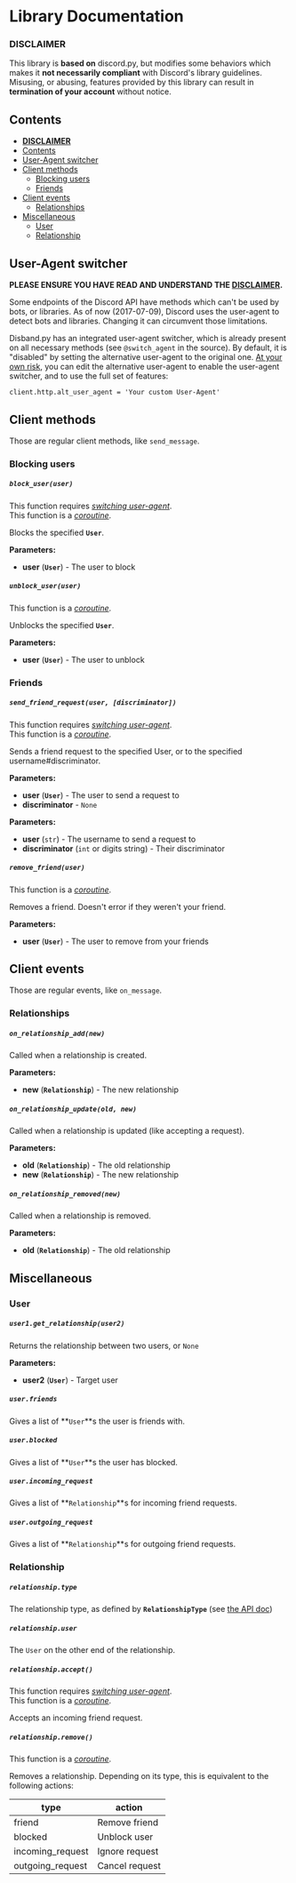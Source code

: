 Library Documentation
=====================

### **DISCLAIMER**

This library is **based on** discord.py, but modifies some behaviors which
makes it **not necessarily compliant** with Discord's library guidelines.
Misusing, or abusing, features provided by this library can result in
**termination of your account** without notice.

## Contents

- **[DISCLAIMER](#disclaimer)**
- [Contents](#contents)
- [User-Agent switcher](#user-agent-switcher)
- [Client methods](#client-methods)
  + [Blocking users](#blocking-users)
  + [Friends](#friends)
- [Client events](#client-events)
  + [Relationships](#relationships)
- [Miscellaneous](#miscellaneous)
  + [User](#user)
  + [Relationship](#relationship)

## User-Agent switcher

**PLEASE ENSURE YOU HAVE READ AND UNDERSTAND THE [DISCLAIMER](#disclaimer).**

Some endpoints of the Discord API have methods which can't be used by bots,
or libraries. As of now (2017-07-09), Discord uses the user-agent to detect
bots and libraries. Changing it can circumvent those limitations.

Disband.py has an integrated user-agent switcher, which is already present on
all necessary methods (see `@switch_agent` in the source). By default, it is
"disabled" by setting the alternative user-agent to the original one. [At your
own risk](#disclaimer), you can edit the alternative user-agent to enable the
user-agent switcher, and to use the full set of features:

```
client.http.alt_user_agent = 'Your custom User-Agent'
```

## Client methods

Those are regular client methods, like `send_message`.

### Blocking users

##### `block_user(user)`

This function requires *[switching user-agent](#user-agent-switcher)*.  
This function is a *[coroutine](https://docs.python.org/3/library/asyncio-task.html#coroutine)*.

Blocks the specified **`User`**.

**Parameters:**
- **user** (**`User`**) - The user to block

##### `unblock_user(user)`

This function is a *[coroutine](https://docs.python.org/3/library/asyncio-task.html#coroutine)*.

Unblocks the specified **`User`**.

**Parameters:**
- **user** (**`User`**) - The user to unblock

### Friends

##### `send_friend_request(user, [discriminator])`

This function requires *[switching user-agent](#user-agent-switcher)*.  
This function is a *[coroutine](https://docs.python.org/3/library/asyncio-task.html#coroutine)*.

Sends a friend request to the specified User, or to the specified
username#discriminator.

**Parameters:**  
- **user** (**`User`**) - The user to send a request to
- **discriminator** - `None`

**Parameters:**
- **user** (`str`) - The username to send a request to
- **discriminator** (`int` or digits string) - Their discriminator

##### `remove_friend(user)`

This function is a *[coroutine](https://docs.python.org/3/library/asyncio-task.html#coroutine)*.
 
Removes a friend. Doesn't error if they weren't your friend.

**Parameters:**
- **user** (**`User`**) - The user to remove from your friends

## Client events

Those are regular events, like `on_message`.

### Relationships

##### `on_relationship_add(new)`

Called when a relationship is created.

**Parameters:**
- **new** (**`Relationship`**) - The new relationship

##### `on_relationship_update(old, new)`

Called when a relationship is updated (like accepting a request).

**Parameters:**
- **old** (**`Relationship`**) - The old relationship
- **new** (**`Relationship`**) - The new relationship

##### `on_relationship_removed(new)`

Called when a relationship is removed.

**Parameters:**
- **old** (**`Relationship`**) - The old relationship

## Miscellaneous

### User

##### `user1.get_relationship(user2)`

Returns the relationship between two users, or `None`

**Parameters:**
- **user2** (**`User`**) - Target user

##### `user.friends`

Gives a list of **`User`**s the user is friends with.

##### `user.blocked`

Gives a list of **`User`**s the user has blocked.

##### `user.incoming_request`

Gives a list of **`Relationship`**s for incoming friend requests.

##### `user.outgoing_request`

Gives a list of **`Relationship`**s for outgoing friend requests.

### Relationship

##### `relationship.type`

The relationship type, as defined by **`RelationshipType`**
(see [the API doc](api.md#relationships))

##### `relationship.user`

The `User` on the other end of the relationship.

##### `relationship.accept()`

This function requires *[switching user-agent](#user-agent-switcher)*.  
This function is a *[coroutine](https://docs.python.org/3/library/asyncio-task.html#coroutine)*.

Accepts an incoming friend request.

##### `relationship.remove()`

This function is a *[coroutine](https://docs.python.org/3/library/asyncio-task.html#coroutine)*.

Removes a relationship. Depending on its type, this is equivalent to the
following actions:

type    | action
--------|-------
friend  | Remove friend
blocked | Unblock user
incoming_request | Ignore request
outgoing_request | Cancel request
